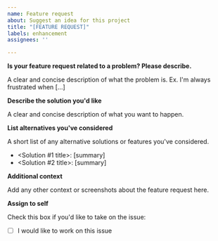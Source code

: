 ```yaml
---
name: Feature request
about: Suggest an idea for this project
title: "[FEATURE REQUEST]"
labels: enhancement
assignees: ''

---
```


**Is your feature request related to a problem? Please describe.**

A clear and concise description of what the problem is. Ex. I'm always frustrated when [...]

**Describe the solution you'd like**

A clear and concise description of what you want to happen.

**List alternatives you've considered**

A short list of any alternative solutions or features you've considered.
- <Solution #1 title>: [summary]
- <Solution #2 title>: [summary]

**Additional context**

Add any other context or screenshots about the feature request here.

**Assign to self**

Check this box if you'd like to take on the issue:

- [ ] I would like to work on this issue

